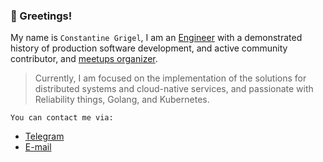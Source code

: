 ### 🤝 Greetings!


My name is `Constantine Grigel`, I am an [Engineer](https://www.linkedin.com/in/cgrigel/) with a demonstrated history of production software development, and active community contributor, and [meetups organizer](https://www.meetup.com/members/186128767/). 

>Currently, I am focused on the implementation of the solutions for distributed systems and cloud-native services, and passionate with Reliability things, Golang, and Kubernetes.


`You can contact me via:`

* [Telegram](https://t.me/cgrigel)
* [E-mail](mailto:rootoptical@gmail.com)

